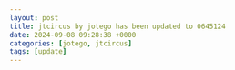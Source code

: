 ```yaml
---
layout: post
title: jtcircus by jotego has been updated to 0645124
date: 2024-09-08 09:28:38 +0000
categories: [jotego, jtcircus]
tags: [update]
---
```


